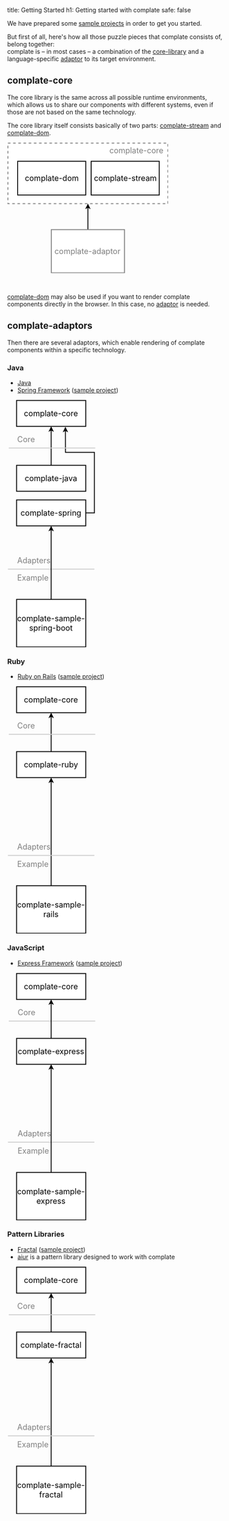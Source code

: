 title: Getting Started
h1: Getting started with complate
safe: false

<style>
/* XXX: temporary workaround */

.diagram-complate-core {
    max-width: 100%;
    margin-bottom: 2rem;
}

</style>

We have prepared some [sample projects](#complate-adaptors) in order to get you started.

But first of all, here's how all those puzzle pieces that complate consists of, belong together:  <br>
complate is – in most cases – a combination of the [core-library](#complate-core) and a language-specific [adaptor](#complate-adaptors) to its target environment.


## <a name="complate-core">complate-core</a>

The core library is the same across all possible runtime environments, which allows us to share our components with different systems, even if those are not based on the same technology.

The core library itself consists basically of two parts: [complate-stream](https://github.com/complate/complate-stream) and [complate-dom](https://github.com/complate/complate-dom).

<svg class="diagram-complate-core" xmlns="http://www.w3.org/2000/svg" xmlns:xlink="http://www.w3.org/1999/xlink" version="1.1" width="372px" height="302px" viewBox="-0.5 -0.5 372 302"><defs/><g><rect x="1" y="1" width="370" height="140" fill="#ffffff" stroke="#808080" stroke-width="2" stroke-dasharray="6 6" pointer-events="all"/><g transform="translate(-0.5 -0.5)"><switch><foreignObject style="overflow: visible; text-align: left;" pointer-events="none" width="100%" height="100%" requiredFeatures="http://www.w3.org/TR/SVG11/feature#Extensibility"><div xmlns="http://www.w3.org/1999/xhtml" style="display: flex; align-items: unsafe flex-start; justify-content: unsafe flex-end; width: 360px; height: 1px; padding-top: 8px; margin-left: 1px;"><div style="box-sizing: border-box; font-size: 0; text-align: right; "><div style="display: inline-block; font-size: 18px; color: #000000; line-height: 1.2; pointer-events: all; white-space: normal; word-wrap: normal; "><font color="#808080">complate-core</font></div></div></div></foreignObject><text x="361" y="26" fill="#000000" font-size="18px" text-anchor="end">complate-core</text></switch></g><a xlink:href="https://github.com/complate/complate-dom"><rect x="23.5" y="43" width="157.5" height="78" fill="#ffffff" stroke="#000000" stroke-width="2" pointer-events="all"/><g transform="translate(-0.5 -0.5)"><switch><foreignObject style="overflow: visible; text-align: left;" pointer-events="none" width="100%" height="100%" requiredFeatures="http://www.w3.org/TR/SVG11/feature#Extensibility"><div xmlns="http://www.w3.org/1999/xhtml" style="display: flex; align-items: unsafe center; justify-content: unsafe center; width: 156px; height: 1px; padding-top: 82px; margin-left: 25px;"><div style="box-sizing: border-box; font-size: 0; text-align: center; "><div style="display: inline-block; font-size: 12px; color: #000000; line-height: 1.2; pointer-events: all; white-space: normal; word-wrap: normal; "><font style="font-size: 18px">complate-dom</font></div></div></div></foreignObject><text x="102" y="86" fill="#000000" font-size="12px" text-anchor="middle">complate-dom</text></switch></g></a><path d="M 186 201 L 186 149.24" fill="none" stroke="#000000" stroke-width="2" stroke-miterlimit="10" pointer-events="stroke"/><path d="M 186 143.24 L 190 151.24 L 186 149.24 L 182 151.24 Z" fill="#000000" stroke="#000000" stroke-width="2" stroke-miterlimit="10" pointer-events="all"/><rect x="101.38" y="201" width="169.23" height="100" fill="#ffffff" stroke="#808080" stroke-width="2" pointer-events="all"/><g transform="translate(-0.5 -0.5)"><switch><foreignObject style="overflow: visible; text-align: left;" pointer-events="none" width="100%" height="100%" requiredFeatures="http://www.w3.org/TR/SVG11/feature#Extensibility"><div xmlns="http://www.w3.org/1999/xhtml" style="display: flex; align-items: unsafe center; justify-content: unsafe center; width: 167px; height: 1px; padding-top: 251px; margin-left: 102px;"><div style="box-sizing: border-box; font-size: 0; text-align: center; "><div style="display: inline-block; font-size: 12px; color: #000000; line-height: 1.2; pointer-events: all; white-space: normal; word-wrap: normal; "><font style="font-size: 18px" color="#808080">complate-adaptor</font></div></div></div></foreignObject><text x="186" y="255" fill="#000000" font-size="12px" text-anchor="middle">complate-adaptor</text></switch></g><a xlink:href="https://github.com/complate/complate-stream"><rect x="193.5" y="43" width="157.5" height="78" fill="#ffffff" stroke="#000000" stroke-width="2" pointer-events="all"/><g transform="translate(-0.5 -0.5)"><switch><foreignObject style="overflow: visible; text-align: left;" pointer-events="none" width="100%" height="100%" requiredFeatures="http://www.w3.org/TR/SVG11/feature#Extensibility"><div xmlns="http://www.w3.org/1999/xhtml" style="display: flex; align-items: unsafe center; justify-content: unsafe center; width: 156px; height: 1px; padding-top: 82px; margin-left: 195px;"><div style="box-sizing: border-box; font-size: 0; text-align: center; "><div style="display: inline-block; font-size: 12px; color: #000000; line-height: 1.2; pointer-events: all; white-space: normal; word-wrap: normal; "><font style="font-size: 18px">complate-stream</font></div></div></div></foreignObject><text x="272" y="86" fill="#000000" font-size="12px" text-anchor="middle">complate-stream</text></switch></g></a></g><switch><g requiredFeatures="http://www.w3.org/TR/SVG11/feature#Extensibility"/><a transform="translate(0,-5)" xlink:href="https://desk.draw.io/support/solutions/articles/16000042487" target="_blank"><text text-anchor="middle" font-size="10px" x="50%" y="100%">Viewer does not support full SVG 1.1</text></a></switch></svg>

[complate-dom](https://github.com/complate/complate-dom) may also be used if you want to render complate components directly in the browser. In this case, no [adaptor](#complate-adaptors) is needed.

## <a name="complate-adaptors">complate-adaptors</a>

Then there are several adaptors, which enable rendering of complate components within a specific technology.

<section class="adaptors">
<section class="adaptor">

### Java
* [Java](https://github.com/complate/complate-java)
* [Spring Framework](https://github.com/complate/complate-spring) ([sample project](https://github.com/complate/complate-sample-spring-boot))

<svg class="diagram-complate-adaptor" xmlns="http://www.w3.org/2000/svg" xmlns:xlink="http://www.w3.org/1999/xlink" version="1.1" width="211px" height="572px" viewBox="-0.5 -0.5 211 572"><defs/><g><a xlink:href="https://github.com/complate/complate-java"><rect x="21" y="151" width="160" height="60" fill="#ffffff" stroke="#000000" stroke-width="2" pointer-events="all"/><g transform="translate(-0.5 -0.5)"><switch><foreignObject style="overflow: visible; text-align: left;" pointer-events="none" width="100%" height="100%" requiredFeatures="http://www.w3.org/TR/SVG11/feature#Extensibility"><div xmlns="http://www.w3.org/1999/xhtml" style="display: flex; align-items: unsafe center; justify-content: unsafe center; width: 158px; height: 1px; padding-top: 181px; margin-left: 22px;"><div style="box-sizing: border-box; font-size: 0; text-align: center; "><div style="display: inline-block; font-size: 18px; color: #000000; line-height: 1.2; pointer-events: all; white-space: normal; word-wrap: normal; ">complate-java</div></div></div></foreignObject><text x="101" y="186" fill="#000000" font-size="18px" text-anchor="middle">complate-java</text></switch></g></a><a xlink:href="https://github.com/complate/complate-spring"><rect x="21" y="231" width="160" height="60" fill="#ffffff" stroke="#000000" stroke-width="2" pointer-events="all"/><g transform="translate(-0.5 -0.5)"><switch><foreignObject style="overflow: visible; text-align: left;" pointer-events="none" width="100%" height="100%" requiredFeatures="http://www.w3.org/TR/SVG11/feature#Extensibility"><div xmlns="http://www.w3.org/1999/xhtml" style="display: flex; align-items: unsafe center; justify-content: unsafe center; width: 158px; height: 1px; padding-top: 261px; margin-left: 22px;"><div style="box-sizing: border-box; font-size: 0; text-align: center; "><div style="display: inline-block; font-size: 18px; color: #000000; line-height: 1.2; pointer-events: all; white-space: normal; word-wrap: normal; ">complate-spring</div></div></div></foreignObject><text x="101" y="266" fill="#000000" font-size="18px" text-anchor="middle">complate-spring</text></switch></g></a><path d="M 1 391 L 201 391" fill="none" stroke="#cccccc" stroke-width="2" stroke-miterlimit="10" pointer-events="stroke"/><path d="M 101 461 L 101 299.24" fill="none" stroke="#000000" stroke-width="2" stroke-miterlimit="10" pointer-events="stroke"/><path d="M 101 293.24 L 105 301.24 L 101 299.24 L 97 301.24 Z" fill="#000000" stroke="#000000" stroke-width="2" stroke-miterlimit="10" pointer-events="all"/><a xlink:href="https://github.com/complate/complate-sample-spring-boot"><rect x="21" y="461" width="160" height="110" fill="#ffffff" stroke="#000000" stroke-width="2" pointer-events="all"/><g transform="translate(-0.5 -0.5)"><switch><foreignObject style="overflow: visible; text-align: left;" pointer-events="none" width="100%" height="100%" requiredFeatures="http://www.w3.org/TR/SVG11/feature#Extensibility"><div xmlns="http://www.w3.org/1999/xhtml" style="display: flex; align-items: unsafe center; justify-content: unsafe center; width: 158px; height: 1px; padding-top: 516px; margin-left: 22px;"><div style="box-sizing: border-box; font-size: 0; text-align: center; "><div style="display: inline-block; font-size: 18px; color: #000000; line-height: 1.2; pointer-events: all; white-space: normal; word-wrap: normal; ">complate-sample-spring-boot</div></div></div></foreignObject><text x="101" y="521" fill="#000000" font-size="18px" text-anchor="middle">complate-sample-sp...</text></switch></g></a><rect x="21" y="1" width="160" height="60" fill="#ffffff" stroke="#000000" stroke-width="2" pointer-events="all"/><g transform="translate(-0.5 -0.5)"><switch><foreignObject style="overflow: visible; text-align: left;" pointer-events="none" width="100%" height="100%" requiredFeatures="http://www.w3.org/TR/SVG11/feature#Extensibility"><div xmlns="http://www.w3.org/1999/xhtml" style="display: flex; align-items: unsafe center; justify-content: unsafe center; width: 158px; height: 1px; padding-top: 31px; margin-left: 22px;"><div style="box-sizing: border-box; font-size: 0; text-align: center; "><div style="display: inline-block; font-size: 18px; color: #000000; line-height: 1.2; pointer-events: all; white-space: normal; word-wrap: normal; ">complate-core</div></div></div></foreignObject><text x="101" y="36" fill="#000000" font-size="18px" text-anchor="middle">complate-core</text></switch></g><path d="M 101 151 L 101 69.24" fill="none" stroke="#000000" stroke-width="2" stroke-miterlimit="10" pointer-events="stroke"/><path d="M 101 63.24 L 105 71.24 L 101 69.24 L 97 71.24 Z" fill="#000000" stroke="#000000" stroke-width="2" stroke-miterlimit="10" pointer-events="all"/><path d="M 181 261 L 201 261.07 L 201 121.07 L 134.07 121.07 L 133.97 70.26" fill="none" stroke="#000000" stroke-width="2" stroke-miterlimit="10" pointer-events="stroke"/><path d="M 133.96 64.26 L 137.98 72.25 L 133.97 70.26 L 129.98 72.26 Z" fill="#000000" stroke="#000000" stroke-width="2" stroke-miterlimit="10" pointer-events="all"/><rect x="21" y="361" width="160" height="20" fill="none" stroke="none" pointer-events="all"/><g transform="translate(-0.5 -0.5)"><switch><foreignObject style="overflow: visible; text-align: left;" pointer-events="none" width="100%" height="100%" requiredFeatures="http://www.w3.org/TR/SVG11/feature#Extensibility"><div xmlns="http://www.w3.org/1999/xhtml" style="display: flex; align-items: unsafe center; justify-content: unsafe flex-start; width: 158px; height: 1px; padding-top: 371px; margin-left: 23px;"><div style="box-sizing: border-box; font-size: 0; text-align: left; "><div style="display: inline-block; font-size: 18px; color: #808080; line-height: 1.2; pointer-events: all; white-space: normal; word-wrap: normal; ">Adapters</div></div></div></foreignObject><text x="23" y="376" fill="#808080" font-size="18px">Adapters</text></switch></g><rect x="21" y="401" width="160" height="20" fill="none" stroke="none" pointer-events="all"/><g transform="translate(-0.5 -0.5)"><switch><foreignObject style="overflow: visible; text-align: left;" pointer-events="none" width="100%" height="100%" requiredFeatures="http://www.w3.org/TR/SVG11/feature#Extensibility"><div xmlns="http://www.w3.org/1999/xhtml" style="display: flex; align-items: unsafe center; justify-content: unsafe flex-start; width: 158px; height: 1px; padding-top: 411px; margin-left: 23px;"><div style="box-sizing: border-box; font-size: 0; text-align: left; "><div style="display: inline-block; font-size: 18px; color: #808080; line-height: 1.2; pointer-events: all; white-space: normal; word-wrap: normal; ">Example</div></div></div></foreignObject><text x="23" y="416" fill="#808080" font-size="18px">Example</text></switch></g><path d="M 3 111 L 203 111" fill="none" stroke="#cccccc" stroke-width="2" stroke-miterlimit="10" pointer-events="stroke"/><rect x="21" y="81" width="160" height="20" fill="none" stroke="none" pointer-events="all"/><g transform="translate(-0.5 -0.5)"><switch><foreignObject style="overflow: visible; text-align: left;" pointer-events="none" width="100%" height="100%" requiredFeatures="http://www.w3.org/TR/SVG11/feature#Extensibility"><div xmlns="http://www.w3.org/1999/xhtml" style="display: flex; align-items: unsafe center; justify-content: unsafe flex-start; width: 158px; height: 1px; padding-top: 91px; margin-left: 23px;"><div style="box-sizing: border-box; font-size: 0; text-align: left; "><div style="display: inline-block; font-size: 18px; color: #808080; line-height: 1.2; pointer-events: all; white-space: normal; word-wrap: normal; ">Core</div></div></div></foreignObject><text x="23" y="96" fill="#808080" font-size="18px">Core</text></switch></g></g><switch><g requiredFeatures="http://www.w3.org/TR/SVG11/feature#Extensibility"/><a transform="translate(0,-5)" xlink:href="https://desk.draw.io/support/solutions/articles/16000042487" target="_blank"><text text-anchor="middle" font-size="10px" x="50%" y="100%">Viewer does not support full SVG 1.1</text></a></switch></svg>

</section>

<section class="adaptor">

### Ruby
* [Ruby on Rails](https://github.com/complate/complate-ruby) ([sample project](https://github.com/complate/complate-sample-rails))

<svg class="diagram-complate-adaptor" xmlns="http://www.w3.org/2000/svg" xmlns:xlink="http://www.w3.org/1999/xlink" version="1.1" width="206px" height="572px" viewBox="-0.5 -0.5 206 572"><defs/><g><a xlink:href="https://github.com/complate/complate-sample-rails"><rect x="21" y="461" width="160" height="110" fill="#ffffff" stroke="#000000" stroke-width="2" pointer-events="all"/><g transform="translate(-0.5 -0.5)"><switch><foreignObject style="overflow: visible; text-align: left;" pointer-events="none" width="100%" height="100%" requiredFeatures="http://www.w3.org/TR/SVG11/feature#Extensibility"><div xmlns="http://www.w3.org/1999/xhtml" style="display: flex; align-items: unsafe center; justify-content: unsafe center; width: 158px; height: 1px; padding-top: 516px; margin-left: 22px;"><div style="box-sizing: border-box; font-size: 0; text-align: center; "><div style="display: inline-block; font-size: 18px; color: #000000; line-height: 1.2; pointer-events: all; white-space: normal; word-wrap: normal; ">complate-sample-rails</div></div></div></foreignObject><text x="101" y="521" fill="#000000" font-size="18px" text-anchor="middle">complate-sample-ra...</text></switch></g></a><a xlink:href="https://github.com/complate/complate-ruby"><rect x="21" y="151" width="160" height="60" fill="#ffffff" stroke="#000000" stroke-width="2" pointer-events="all"/><g transform="translate(-0.5 -0.5)"><switch><foreignObject style="overflow: visible; text-align: left;" pointer-events="none" width="100%" height="100%" requiredFeatures="http://www.w3.org/TR/SVG11/feature#Extensibility"><div xmlns="http://www.w3.org/1999/xhtml" style="display: flex; align-items: unsafe center; justify-content: unsafe center; width: 158px; height: 1px; padding-top: 181px; margin-left: 22px;"><div style="box-sizing: border-box; font-size: 0; text-align: center; "><div style="display: inline-block; font-size: 18px; color: #000000; line-height: 1.2; pointer-events: all; white-space: normal; word-wrap: normal; ">complate-ruby</div></div></div></foreignObject><text x="101" y="186" fill="#000000" font-size="18px" text-anchor="middle">complate-ruby</text></switch></g></a><path d="M 101 461 L 101 219.24" fill="none" stroke="#000000" stroke-width="2" stroke-miterlimit="10" pointer-events="stroke"/><path d="M 101 213.24 L 105 221.24 L 101 219.24 L 97 221.24 Z" fill="#000000" stroke="#000000" stroke-width="2" stroke-miterlimit="10" pointer-events="all"/><rect x="21" y="1" width="160" height="60" fill="#ffffff" stroke="#000000" stroke-width="2" pointer-events="all"/><g transform="translate(-0.5 -0.5)"><switch><foreignObject style="overflow: visible; text-align: left;" pointer-events="none" width="100%" height="100%" requiredFeatures="http://www.w3.org/TR/SVG11/feature#Extensibility"><div xmlns="http://www.w3.org/1999/xhtml" style="display: flex; align-items: unsafe center; justify-content: unsafe center; width: 158px; height: 1px; padding-top: 31px; margin-left: 22px;"><div style="box-sizing: border-box; font-size: 0; text-align: center; "><div style="display: inline-block; font-size: 18px; color: #000000; line-height: 1.2; pointer-events: all; white-space: normal; word-wrap: normal; ">complate-core</div></div></div></foreignObject><text x="101" y="36" fill="#000000" font-size="18px" text-anchor="middle">complate-core</text></switch></g><path d="M 101 151 L 101 69.24" fill="none" stroke="#000000" stroke-width="2" stroke-miterlimit="10" pointer-events="stroke"/><path d="M 101 63.24 L 105 71.24 L 101 69.24 L 97 71.24 Z" fill="#000000" stroke="#000000" stroke-width="2" stroke-miterlimit="10" pointer-events="all"/><rect x="21" y="361" width="160" height="20" fill="none" stroke="none" pointer-events="all"/><g transform="translate(-0.5 -0.5)"><switch><foreignObject style="overflow: visible; text-align: left;" pointer-events="none" width="100%" height="100%" requiredFeatures="http://www.w3.org/TR/SVG11/feature#Extensibility"><div xmlns="http://www.w3.org/1999/xhtml" style="display: flex; align-items: unsafe center; justify-content: unsafe flex-start; width: 158px; height: 1px; padding-top: 371px; margin-left: 23px;"><div style="box-sizing: border-box; font-size: 0; text-align: left; "><div style="display: inline-block; font-size: 18px; color: #808080; line-height: 1.2; pointer-events: all; white-space: normal; word-wrap: normal; ">Adapters</div></div></div></foreignObject><text x="23" y="376" fill="#808080" font-size="18px">Adapters</text></switch></g><rect x="21" y="401" width="160" height="20" fill="none" stroke="none" pointer-events="all"/><g transform="translate(-0.5 -0.5)"><switch><foreignObject style="overflow: visible; text-align: left;" pointer-events="none" width="100%" height="100%" requiredFeatures="http://www.w3.org/TR/SVG11/feature#Extensibility"><div xmlns="http://www.w3.org/1999/xhtml" style="display: flex; align-items: unsafe center; justify-content: unsafe flex-start; width: 158px; height: 1px; padding-top: 411px; margin-left: 23px;"><div style="box-sizing: border-box; font-size: 0; text-align: left; "><div style="display: inline-block; font-size: 18px; color: #808080; line-height: 1.2; pointer-events: all; white-space: normal; word-wrap: normal; ">Example</div></div></div></foreignObject><text x="23" y="416" fill="#808080" font-size="18px">Example</text></switch></g><path d="M 1 391 L 201 391" fill="none" stroke="#cccccc" stroke-width="2" stroke-miterlimit="10" pointer-events="stroke"/><path d="M 3 111 L 203 111" fill="none" stroke="#cccccc" stroke-width="2" stroke-miterlimit="10" pointer-events="stroke"/><rect x="21" y="81" width="160" height="20" fill="none" stroke="none" pointer-events="all"/><g transform="translate(-0.5 -0.5)"><switch><foreignObject style="overflow: visible; text-align: left;" pointer-events="none" width="100%" height="100%" requiredFeatures="http://www.w3.org/TR/SVG11/feature#Extensibility"><div xmlns="http://www.w3.org/1999/xhtml" style="display: flex; align-items: unsafe center; justify-content: unsafe flex-start; width: 158px; height: 1px; padding-top: 91px; margin-left: 23px;"><div style="box-sizing: border-box; font-size: 0; text-align: left; "><div style="display: inline-block; font-size: 18px; color: #808080; line-height: 1.2; pointer-events: all; white-space: normal; word-wrap: normal; ">Core</div></div></div></foreignObject><text x="23" y="96" fill="#808080" font-size="18px">Core</text></switch></g></g><switch><g requiredFeatures="http://www.w3.org/TR/SVG11/feature#Extensibility"/><a transform="translate(0,-5)" xlink:href="https://desk.draw.io/support/solutions/articles/16000042487" target="_blank"><text text-anchor="middle" font-size="10px" x="50%" y="100%">Viewer does not support full SVG 1.1</text></a></switch></svg>

</section>

<section class="adaptor">

### JavaScript
* [Express Framework](https://github.com/complate/complate-sample-express) ([sample project](https://github.com/complate/complate-sample-express))

<svg class="diagram-complate-adaptor" xmlns="http://www.w3.org/2000/svg" xmlns:xlink="http://www.w3.org/1999/xlink" version="1.1" width="206px" height="572px" viewBox="-0.5 -0.5 206 572"><defs/><g><path d="M 1 391 L 201 391" fill="none" stroke="#cccccc" stroke-width="2" stroke-miterlimit="10" pointer-events="stroke"/><path d="M 3 111 L 203 111" fill="none" stroke="#cccccc" stroke-width="2" stroke-miterlimit="10" pointer-events="stroke"/><a xlink:href="https://github.com/complate/complate-sample-express"><rect x="21" y="461" width="160" height="110" fill="#ffffff" stroke="#000000" stroke-width="2" pointer-events="all"/><g transform="translate(-0.5 -0.5)"><switch><foreignObject style="overflow: visible; text-align: left;" pointer-events="none" width="100%" height="100%" requiredFeatures="http://www.w3.org/TR/SVG11/feature#Extensibility"><div xmlns="http://www.w3.org/1999/xhtml" style="display: flex; align-items: unsafe center; justify-content: unsafe center; width: 158px; height: 1px; padding-top: 516px; margin-left: 22px;"><div style="box-sizing: border-box; font-size: 0; text-align: center; "><div style="display: inline-block; font-size: 18px; color: #000000; line-height: 1.2; pointer-events: all; white-space: normal; word-wrap: normal; ">complate-sample-express</div></div></div></foreignObject><text x="101" y="521" fill="#000000" font-size="18px" text-anchor="middle">complate-sample-ex...</text></switch></g></a><a xlink:href="https://github.com/complate/complate-express"><rect x="21" y="151" width="160" height="60" fill="#ffffff" stroke="#000000" stroke-width="2" pointer-events="all"/><g transform="translate(-0.5 -0.5)"><switch><foreignObject style="overflow: visible; text-align: left;" pointer-events="none" width="100%" height="100%" requiredFeatures="http://www.w3.org/TR/SVG11/feature#Extensibility"><div xmlns="http://www.w3.org/1999/xhtml" style="display: flex; align-items: unsafe center; justify-content: unsafe center; width: 158px; height: 1px; padding-top: 181px; margin-left: 22px;"><div style="box-sizing: border-box; font-size: 0; text-align: center; "><div style="display: inline-block; font-size: 18px; color: #000000; line-height: 1.2; pointer-events: all; white-space: normal; word-wrap: normal; ">complate-express</div></div></div></foreignObject><text x="101" y="186" fill="#000000" font-size="18px" text-anchor="middle">complate-express</text></switch></g></a><path d="M 101 461 L 101 219.24" fill="none" stroke="#000000" stroke-width="2" stroke-miterlimit="10" pointer-events="stroke"/><path d="M 101 213.24 L 105 221.24 L 101 219.24 L 97 221.24 Z" fill="#000000" stroke="#000000" stroke-width="2" stroke-miterlimit="10" pointer-events="all"/><rect x="21" y="1" width="160" height="60" fill="#ffffff" stroke="#000000" stroke-width="2" pointer-events="all"/><g transform="translate(-0.5 -0.5)"><switch><foreignObject style="overflow: visible; text-align: left;" pointer-events="none" width="100%" height="100%" requiredFeatures="http://www.w3.org/TR/SVG11/feature#Extensibility"><div xmlns="http://www.w3.org/1999/xhtml" style="display: flex; align-items: unsafe center; justify-content: unsafe center; width: 158px; height: 1px; padding-top: 31px; margin-left: 22px;"><div style="box-sizing: border-box; font-size: 0; text-align: center; "><div style="display: inline-block; font-size: 18px; color: #000000; line-height: 1.2; pointer-events: all; white-space: normal; word-wrap: normal; ">complate-core</div></div></div></foreignObject><text x="101" y="36" fill="#000000" font-size="18px" text-anchor="middle">complate-core</text></switch></g><path d="M 101 151 L 101 69.24" fill="none" stroke="#000000" stroke-width="2" stroke-miterlimit="10" pointer-events="stroke"/><path d="M 101 63.24 L 105 71.24 L 101 69.24 L 97 71.24 Z" fill="#000000" stroke="#000000" stroke-width="2" stroke-miterlimit="10" pointer-events="all"/><rect x="22" y="361" width="160" height="20" fill="none" stroke="none" pointer-events="all"/><g transform="translate(-0.5 -0.5)"><switch><foreignObject style="overflow: visible; text-align: left;" pointer-events="none" width="100%" height="100%" requiredFeatures="http://www.w3.org/TR/SVG11/feature#Extensibility"><div xmlns="http://www.w3.org/1999/xhtml" style="display: flex; align-items: unsafe center; justify-content: unsafe flex-start; width: 158px; height: 1px; padding-top: 371px; margin-left: 24px;"><div style="box-sizing: border-box; font-size: 0; text-align: left; "><div style="display: inline-block; font-size: 18px; color: #808080; line-height: 1.2; pointer-events: all; white-space: normal; word-wrap: normal; ">Adapters</div></div></div></foreignObject><text x="24" y="376" fill="#808080" font-size="18px">Adapters</text></switch></g><rect x="22" y="401" width="160" height="20" fill="none" stroke="none" pointer-events="all"/><g transform="translate(-0.5 -0.5)"><switch><foreignObject style="overflow: visible; text-align: left;" pointer-events="none" width="100%" height="100%" requiredFeatures="http://www.w3.org/TR/SVG11/feature#Extensibility"><div xmlns="http://www.w3.org/1999/xhtml" style="display: flex; align-items: unsafe center; justify-content: unsafe flex-start; width: 158px; height: 1px; padding-top: 411px; margin-left: 24px;"><div style="box-sizing: border-box; font-size: 0; text-align: left; "><div style="display: inline-block; font-size: 18px; color: #808080; line-height: 1.2; pointer-events: all; white-space: normal; word-wrap: normal; ">Example</div></div></div></foreignObject><text x="24" y="416" fill="#808080" font-size="18px">Example</text></switch></g><rect x="22" y="81" width="160" height="20" fill="none" stroke="none" pointer-events="all"/><g transform="translate(-0.5 -0.5)"><switch><foreignObject style="overflow: visible; text-align: left;" pointer-events="none" width="100%" height="100%" requiredFeatures="http://www.w3.org/TR/SVG11/feature#Extensibility"><div xmlns="http://www.w3.org/1999/xhtml" style="display: flex; align-items: unsafe center; justify-content: unsafe flex-start; width: 158px; height: 1px; padding-top: 91px; margin-left: 24px;"><div style="box-sizing: border-box; font-size: 0; text-align: left; "><div style="display: inline-block; font-size: 18px; color: #808080; line-height: 1.2; pointer-events: all; white-space: normal; word-wrap: normal; ">Core</div></div></div></foreignObject><text x="24" y="96" fill="#808080" font-size="18px">Core</text></switch></g></g><switch><g requiredFeatures="http://www.w3.org/TR/SVG11/feature#Extensibility"/><a transform="translate(0,-5)" xlink:href="https://desk.draw.io/support/solutions/articles/16000042487" target="_blank"><text text-anchor="middle" font-size="10px" x="50%" y="100%">Viewer does not support full SVG 1.1</text></a></switch></svg>

</section>

<section class="adaptor">

### Pattern Libraries

* [Fractal](https://github.com/complate/complate-fractal) ([sample project](https://github.com/complate/complate-sample-fractal))
* [aiur](https://github.com/moonglum/aiur) is a pattern library designed to work with complate

<svg class="diagram-complate-adaptor" xmlns="http://www.w3.org/2000/svg" xmlns:xlink="http://www.w3.org/1999/xlink" version="1.1" width="206px" height="572px" viewBox="-0.5 -0.5 206 572"><defs/><g><rect x="21" y="361" width="160" height="20" fill="none" stroke="none" pointer-events="all"/><g transform="translate(-0.5 -0.5)"><switch><foreignObject style="overflow: visible; text-align: left;" pointer-events="none" width="100%" height="100%" requiredFeatures="http://www.w3.org/TR/SVG11/feature#Extensibility"><div xmlns="http://www.w3.org/1999/xhtml" style="display: flex; align-items: unsafe center; justify-content: unsafe flex-start; width: 158px; height: 1px; padding-top: 371px; margin-left: 23px;"><div style="box-sizing: border-box; font-size: 0; text-align: left; "><div style="display: inline-block; font-size: 18px; color: #808080; line-height: 1.2; pointer-events: all; white-space: normal; word-wrap: normal; ">Adapters</div></div></div></foreignObject><text x="23" y="376" fill="#808080" font-size="18px">Adapters</text></switch></g><rect x="21" y="401" width="160" height="20" fill="none" stroke="none" pointer-events="all"/><g transform="translate(-0.5 -0.5)"><switch><foreignObject style="overflow: visible; text-align: left;" pointer-events="none" width="100%" height="100%" requiredFeatures="http://www.w3.org/TR/SVG11/feature#Extensibility"><div xmlns="http://www.w3.org/1999/xhtml" style="display: flex; align-items: unsafe center; justify-content: unsafe flex-start; width: 158px; height: 1px; padding-top: 411px; margin-left: 23px;"><div style="box-sizing: border-box; font-size: 0; text-align: left; "><div style="display: inline-block; font-size: 18px; color: #808080; line-height: 1.2; pointer-events: all; white-space: normal; word-wrap: normal; ">Example</div></div></div></foreignObject><text x="23" y="416" fill="#808080" font-size="18px">Example</text></switch></g><a xlink:href="https://github.com/complate/complate-sample-fractal"><rect x="21" y="461" width="160" height="110" fill="#ffffff" stroke="#000000" stroke-width="2" pointer-events="all"/><g transform="translate(-0.5 -0.5)"><switch><foreignObject style="overflow: visible; text-align: left;" pointer-events="none" width="100%" height="100%" requiredFeatures="http://www.w3.org/TR/SVG11/feature#Extensibility"><div xmlns="http://www.w3.org/1999/xhtml" style="display: flex; align-items: unsafe center; justify-content: unsafe center; width: 158px; height: 1px; padding-top: 516px; margin-left: 22px;"><div style="box-sizing: border-box; font-size: 0; text-align: center; "><div style="display: inline-block; font-size: 18px; color: #000000; line-height: 1.2; pointer-events: all; white-space: normal; word-wrap: normal; ">complate-sample-fractal</div></div></div></foreignObject><text x="101" y="521" fill="#000000" font-size="18px" text-anchor="middle">complate-sample-fr...</text></switch></g></a><a xlink:href="https://github.com/complate/complate-fractal"><rect x="21" y="151" width="160" height="60" fill="#ffffff" stroke="#000000" stroke-width="2" pointer-events="all"/><g transform="translate(-0.5 -0.5)"><switch><foreignObject style="overflow: visible; text-align: left;" pointer-events="none" width="100%" height="100%" requiredFeatures="http://www.w3.org/TR/SVG11/feature#Extensibility"><div xmlns="http://www.w3.org/1999/xhtml" style="display: flex; align-items: unsafe center; justify-content: unsafe center; width: 158px; height: 1px; padding-top: 181px; margin-left: 22px;"><div style="box-sizing: border-box; font-size: 0; text-align: center; "><div style="display: inline-block; font-size: 18px; color: #000000; line-height: 1.2; pointer-events: all; white-space: normal; word-wrap: normal; ">complate-fractal</div></div></div></foreignObject><text x="101" y="186" fill="#000000" font-size="18px" text-anchor="middle">complate-fractal</text></switch></g></a><path d="M 101 461 L 101 219.24" fill="none" stroke="#000000" stroke-width="2" stroke-miterlimit="10" pointer-events="stroke"/><path d="M 101 213.24 L 105 221.24 L 101 219.24 L 97 221.24 Z" fill="#000000" stroke="#000000" stroke-width="2" stroke-miterlimit="10" pointer-events="all"/><rect x="21" y="1" width="160" height="60" fill="#ffffff" stroke="#000000" stroke-width="2" pointer-events="all"/><g transform="translate(-0.5 -0.5)"><switch><foreignObject style="overflow: visible; text-align: left;" pointer-events="none" width="100%" height="100%" requiredFeatures="http://www.w3.org/TR/SVG11/feature#Extensibility"><div xmlns="http://www.w3.org/1999/xhtml" style="display: flex; align-items: unsafe center; justify-content: unsafe center; width: 158px; height: 1px; padding-top: 31px; margin-left: 22px;"><div style="box-sizing: border-box; font-size: 0; text-align: center; "><div style="display: inline-block; font-size: 18px; color: #000000; line-height: 1.2; pointer-events: all; white-space: normal; word-wrap: normal; ">complate-core</div></div></div></foreignObject><text x="101" y="36" fill="#000000" font-size="18px" text-anchor="middle">complate-core</text></switch></g><path d="M 101 151 L 101 69.24" fill="none" stroke="#000000" stroke-width="2" stroke-miterlimit="10" pointer-events="stroke"/><path d="M 101 63.24 L 105 71.24 L 101 69.24 L 97 71.24 Z" fill="#000000" stroke="#000000" stroke-width="2" stroke-miterlimit="10" pointer-events="all"/><path d="M 1 391 L 201 391" fill="none" stroke="#cccccc" stroke-width="2" stroke-miterlimit="10" pointer-events="stroke"/><path d="M 3 111 L 203 111" fill="none" stroke="#cccccc" stroke-width="2" stroke-miterlimit="10" pointer-events="stroke"/><rect x="21" y="81" width="160" height="20" fill="none" stroke="none" pointer-events="all"/><g transform="translate(-0.5 -0.5)"><switch><foreignObject style="overflow: visible; text-align: left;" pointer-events="none" width="100%" height="100%" requiredFeatures="http://www.w3.org/TR/SVG11/feature#Extensibility"><div xmlns="http://www.w3.org/1999/xhtml" style="display: flex; align-items: unsafe center; justify-content: unsafe flex-start; width: 158px; height: 1px; padding-top: 91px; margin-left: 23px;"><div style="box-sizing: border-box; font-size: 0; text-align: left; "><div style="display: inline-block; font-size: 18px; color: #808080; line-height: 1.2; pointer-events: all; white-space: normal; word-wrap: normal; ">Core</div></div></div></foreignObject><text x="23" y="96" fill="#808080" font-size="18px">Core</text></switch></g></g><switch><g requiredFeatures="http://www.w3.org/TR/SVG11/feature#Extensibility"/><a transform="translate(0,-5)" xlink:href="https://desk.draw.io/support/solutions/articles/16000042487" target="_blank"><text text-anchor="middle" font-size="10px" x="50%" y="100%">Viewer does not support full SVG 1.1</text></a></switch></svg>

</section>
</section>

